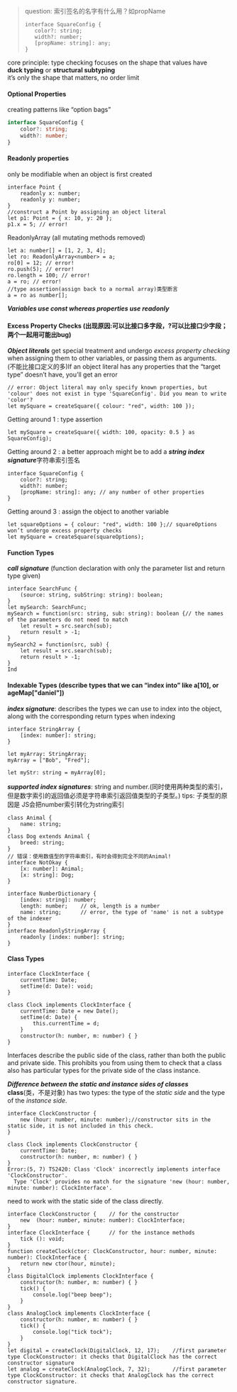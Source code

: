 >question:  索引签名的名字有什么用？如propName
>```
>interface SquareConfig {
>    color?: string;
>    width?: number;
>    [propName: string]: any;
>}
>```


core principle: type checking focuses on the shape that values have   
**duck typing** or **structural subtyping**   
it’s only the shape that matters, no order limit

#### Optional Properties 
creating patterns like “option bags”
```typescript
interface SquareConfig {
    color?: string;
    width?: number;
}
```

#### Readonly properties
only be modifiable when an object is first created
```
interface Point {
    readonly x: number;
    readonly y: number;
}
//construct a Point by assigning an object literal
let p1: Point = { x: 10, y: 20 };
p1.x = 5; // error!
```
ReadonlyArray<T> (all mutating methods removed)
```
let a: number[] = [1, 2, 3, 4];
let ro: ReadonlyArray<number> = a;
ro[0] = 12; // error!
ro.push(5); // error!
ro.length = 100; // error!
a = ro; // error!
//type assertion(assign back to a normal array)类型断言
a = ro as number[];
```
***Variables use const whereas properties use readonly***


#### Excess Property Checks (出现原因:可以比接口多字段，?可以比接口少字段；两个一起用可能出bug)
***Object literals*** get special treatment and undergo *excess property checking* when assigning them to other variables, or passing them as arguments.   
(不能比接口定义的多)If an object literal has any properties that the “target type” doesn’t have, you’ll get an error
```
// error: Object literal may only specify known properties, but 'colour' does not exist in type 'SquareConfig'. Did you mean to write 'color'?
let mySquare = createSquare({ colour: "red", width: 100 });
```
Getting around 1 : type assertion   
```
let mySquare = createSquare({ width: 100, opacity: 0.5 } as SquareConfig);
```   

Getting around 2 : a better approach might be to add a ***string index signature***字符串索引签名
```
interface SquareConfig {
    color?: string;
    width?: number;
    [propName: string]: any; // any number of other properties
}
```
Getting around 3 : assign the object to another variable
```
let squareOptions = { colour: "red", width: 100 };// squareOptions won’t undergo excess property checks
let mySquare = createSquare(squareOptions);
```

#### Function Types 
***call signature*** (function declaration with only the parameter list and return type given)
```
interface SearchFunc {
    (source: string, subString: string): boolean;
}
let mySearch: SearchFunc;
mySearch = function(src: string, sub: string): boolean {// the names of the parameters do not need to match
    let result = src.search(sub);
    return result > -1;
}
mySearch2 = function(src, sub) {
    let result = src.search(sub);
    return result > -1;
}
Ind
```

#### Indexable Types (describe types that we can “index into” like a[10], or ageMap["daniel"])
***index signature***: describes the types we can use to index into the object, along with the corresponding return types when indexing
```
interface StringArray {
    [index: number]: string;
}

let myArray: StringArray;
myArray = ["Bob", "Fred"];

let myStr: string = myArray[0];
```
***supported index signatures***: string and number.(同时使用两种类型的索引，但是数字索引的返回值必须是字符串索引返回值类型的子类型。)
tips: 子类型的原因是 JS会把number索引转化为string索引
```
class Animal {
    name: string;
}
class Dog extends Animal {
    breed: string;
}
// 错误：使用数值型的字符串索引，有时会得到完全不同的Animal!
interface NotOkay {
    [x: number]: Animal;
    [x: string]: Dog;
}

interface NumberDictionary {
    [index: string]: number;
    length: number;    // ok, length is a number
    name: string;      // error, the type of 'name' is not a subtype of the indexer
}
interface ReadonlyStringArray {
    readonly [index: number]: string;
}
```

#### Class Types
```
interface ClockInterface {
    currentTime: Date;
    setTime(d: Date): void;
}

class Clock implements ClockInterface {
    currentTime: Date = new Date();
    setTime(d: Date) {
        this.currentTime = d;
    }
    constructor(h: number, m: number) { }
}
```
Interfaces describe the public side of the class, rather than both the public and private side. This prohibits you from using them to check that a class also has particular types for the private side of the class instance.   

***Difference between the static and instance sides of classes***   
**class**(类，不是对象) has two types: the type of the *static side* and the type of the *instance side*.   
```
interface ClockConstructor {
    new (hour: number, minute: number);//constructor sits in the static side, it is not included in this check.
}

class Clock implements ClockConstructor {
    currentTime: Date;
    constructor(h: number, m: number) { }
}
Error:(5, 7) TS2420: Class 'Clock' incorrectly implements interface 'ClockConstructor'.
  Type 'Clock' provides no match for the signature 'new (hour: number, minute: number): ClockInterface'.
```   
need to work with the static side of the class directly.
```
interface ClockConstructor {    // for the constructor
    new  (hour: number, minute: number): ClockInterface;
}
interface ClockInterface {      // for the instance methods
    tick (): void;
}
function createClock(ctor: ClockConstructor, hour: number, minute: number): ClockInterface {
    return new ctor(hour, minute);
}
class DigitalClock implements ClockInterface {
    constructor(h: number, m: number) { }
    tick() {
        console.log("beep beep");
    }
}
class AnalogClock implements ClockInterface {
    constructor(h: number, m: number) { }
    tick() {
        console.log("tick tock");
    }
}
let digital = createClock(DigitalClock, 12, 17);    //first parameter type ClockConstructor: it checks that DigitalClock has the correct constructor signature
let analog = createClock(AnalogClock, 7, 32);       //first parameter type ClockConstructor: it checks that AnalogClock has the correct constructor signature.
```
